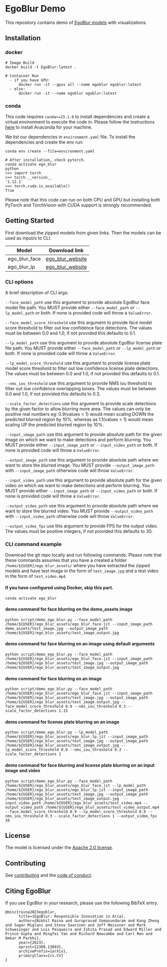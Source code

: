 # EgoBlur Demo
This repository contains demo of [EgoBlur models](https://www.projectaria.com/tools/egoblur) with visualizations.


## Installation

### docker

```
# Image Build
docker build -t EgoBlur:latest .

# Container Run
  - if you have GPU:
      docker run -it --gpus all --name egoblur egoblur:latest
  - else:
      docker run -it --name egoblur egoblur:latest
```

### conda

This code requires `conda>=23.1.0` to install dependencies and create a virtual environment to execute the code in. Please follow the instructions [here](https://docs.anaconda.com/free/anaconda/install/index.html) to install Anaconda for your machine.

We list our dependencies in `environment.yaml` file. To install the dependencies and create the env run:
```
conda env create --file=environment.yaml

# After installation, check pytorch.
conda activate ego_blur
python
>>> import torch
>>> torch.__version__
'1.12.1'
>>> torch.cuda.is_available()
True
```

Please note that this code can run on both CPU and GPU but installing both PyTorch and TorchVision with CUDA support is strongly recommended.

## Getting Started
First download the zipped models from given links. Then the models can be used as input/s to CLI.

| Model | Download link |
| -------- | -------- |
| ego_blur_face | [ego_blur_website](https://www.projectaria.com/tools/egoblur) |
| ego_blur_lp | [ego_blur_website](https://www.projectaria.com/tools/egoblur) |


### CLI options

A brief description of CLI args:

`--face_model_path` use this argument to provide absolute EgoBlur face model file path. You MUST provide either `--face_model_path` or `--lp_model_path` or both. If none is provided code will throw a `ValueError`.

`--face_model_score_threshold` use this argument to provide face model score threshold to filter out low confidence face detections. The values must be between 0.0 and 1.0, if not provided this defaults to 0.1.

`--lp_model_path` use this argument to provide absolute EgoBlur license plate file path. You MUST provide either `--face_model_path` or `--lp_model_path` or both. If none is provided code will throw a `ValueError`.

`--lp_model_score_threshold` use this argument to provide license plate model score threshold to filter out low confidence license plate detections. The values must be between 0.0 and 1.0, if not provided this defaults to 0.1.

`--nms_iou_threshold` use this argument to provide NMS iou threshold to filter out low confidence overlapping boxes. The values must be between 0.0 and 1.0, if not provided this defaults to 0.3.

`--scale_factor_detections` use this argument to provide scale detections by the given factor to allow blurring more area. The values can only be positive real numbers eg: 0.9(values < 1) would mean scaling DOWN the predicted blurred region by 10%, whereas as 1.1(values > 1) would mean scaling UP the predicted blurred region by 10%.

`--input_image_path` use this argument to provide absolute path for the given image on which we want to make detections and perform blurring. You MUST provide either `--input_image_path` or `--input_video_path` or both. If none is provided code will throw a `ValueError`.

`--output_image_path` use this argument to provide absolute path where we want to store the blurred image. You MUST provide `--output_image_path` with `--input_image_path` otherwise code will throw `ValueError`.

`--input_video_path` use this argument to provide absolute path for the given video on which we want to make detections and perform blurring. You MUST provide either `--input_image_path` or `--input_video_path` or both. If none is provided code will throw a `ValueError`.

`--output_video_path` use this argument to provide absolute path where we want to store the blurred video. You MUST provide `--output_video_path` with `--input_video_path` otherwise code will throw `ValueError`.

`--output_video_fps` use this argument to provide FPS for the output video. The values must be positive integers, if not provided this defaults to 30.



### CLI command example
Download the git repo locally and run following commands.
Please note that these commands assumes that you have a created a folder `/home/${USER}/ego_blur_assets/` where you have extracted the zipped models and have test image in the form of `test_image.jpg` and a test video in the form of `test_video.mp4`.

#### If you have configured using Docker, skip this part.
```
conda activate ego_blur
```

#### demo command for face blurring on the demo_assets image

```
python script/demo_ego_blur.py --face_model_path /home/${USER}/ego_blur_assets/ego_blur_face.jit --input_image_path demo_assets/test_image.jpg --output_image_path /home/${USER}/ego_blur_assets/test_image_output.jpg
```


#### demo command for face blurring on an image using default arguments

```
python script/demo_ego_blur.py --face_model_path /home/${USER}/ego_blur_assets/ego_blur_face.jit --input_image_path /home/${USER}/ego_blur_assets/test_image.jpg --output_image_path /home/${USER}/ego_blur_assets/test_image_output.jpg
```


#### demo command for face blurring on an image
```
python script/demo_ego_blur.py --face_model_path /home/${USER}/ego_blur_assets/ego_blur_face.jit --input_image_path /home/${USER}/ego_blur_assets/test_image.jpg --output_image_path /home/${USER}/ego_blur_assets/test_image_output.jpg --face_model_score_threshold 0.9 --nms_iou_threshold 0.3 --scale_factor_detections 1.15
```

#### demo command for license plate blurring on an image
```
python script/demo_ego_blur.py --lp_model_path /home/${USER}/ego_blur_assets/ego_blur_lp.jit --input_image_path /home/${USER}/ego_blur_assets/test_image.jpg --output_image_path /home/${USER}/ego_blur_assets/test_image_output.jpg --lp_model_score_threshold 0.9 --nms_iou_threshold 0.3 --scale_factor_detections 1
```

#### demo command for face blurring and license plate blurring on an input image and video
```
python script/demo_ego_blur.py --face_model_path /home/${USER}/ego_blur_assets/ego_blur_face.jit --lp_model_path /home/${USER}/ego_blur_assets/ego_blur_lp.jit --input_image_path /home/${USER}/ego_blur_assets/test_image.jpg --output_image_path /home/${USER}/ego_blur_assets/test_image_output.jpg  --input_video_path /home/${USER}/ego_blur_assets/test_video.mp4 --output_video_path /home/${USER}/ego_blur_assets/test_video_output.mp4 --face_model_score_threshold 0.9 --lp_model_score_threshold 0.9 --nms_iou_threshold 0.3 --scale_factor_detections 1 --output_video_fps 20
```

## License

The model is licensed under the [Apache 2.0 license](LICENSE).

## Contributing

See [contributing](CONTRIBUTING.md) and the [code of conduct](CODE_OF_CONDUCT.md).

## Citing EgoBlur

If you use EgoBlur in your research, please use the following BibTeX entry.

```
@misc{raina2023egoblur,
      title={EgoBlur: Responsible Innovation in Aria},
      author={Nikhil Raina and Guruprasad Somasundaram and Kang Zheng and Sagar Miglani and Steve Saarinen and Jeff Meissner and Mark Schwesinger and Luis Pesqueira and Ishita Prasad and Edward Miller and Prince Gupta and Mingfei Yan and Richard Newcombe and Carl Ren and Omkar M Parkhi},
      year={2023},
      eprint={2308.13093},
      archivePrefix={arXiv},
      primaryClass={cs.CV}
}
```
